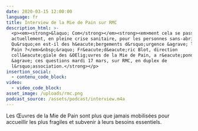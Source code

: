 ```yaml
---
date: 2020-03-15 12:00:00
language: fr
title: Interview de la Mie de Pain sur RMC
description_html: >-
  <p><em><strong>&laquo; Com</strong></em><strong><em>ment cela se passe-t-il
  actuellement, en pleine crise sanitaire, pour les personnes sans-abri ?
  Qu&rsquo;en est-il des h&eacute;bergements d&rsquo;urgence &agrave; la Mie de
  Pain ?</em>&nbsp;&raquo; Fr&eacute;d&eacute;ric Blot, direction
  coll&eacute;giale des &OElig;uvres de la Mie de Pain, a r&eacute;pondu
  &agrave; ces questions mardi 17 mars, sur RMC, en duplex de
  l&rsquo;association.</strong></p>
insertion_social:
  - contenu_code_block:
video:
  - video_code_block:
asset_image: /uploads/rmc.png
podcast_source: /assets/podcast/interview.m4a
---
```


Les Œuvres de la Mie de Pain sont plus que jamais mobilis&eacute;es pour accueillir les plus fragiles et subvenir &agrave; leurs besoins essentiels.